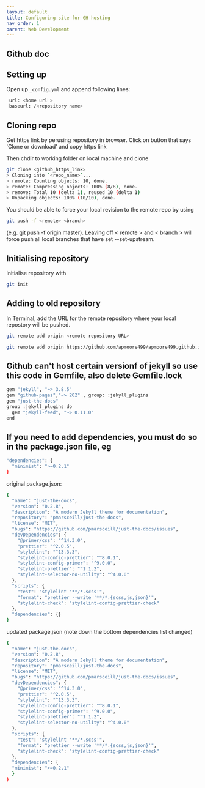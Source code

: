 ```yaml
---
layout: default
title: Configuring site for GH hosting
nav_order: 1
parent: Web Development
---
```


## Github doc


## Setting up

Open up ```_config.yml``` and append following lines:

```sh
 url: <home url >
 baseurl: /<repository name>
```

## Cloning repo

Get https link by perusing repository in browser. Click on button that says 'Clone or download' and copy https link

Then chdir to working folder on local machine and clone
```sh
git clone <github_https_link>
> Cloning into `<repo_name>`...
> remote: Counting objects: 10, done.
> remote: Compressing objects: 100% (8/8), done.
> remove: Total 10 (delta 1), reused 10 (delta 1)
> Unpacking objects: 100% (10/10), done.
```


You should be able to force your local revision to the remote repo by using

```sh
git push -f <remote> <branch>
```

(e.g. git push -f origin master). Leaving off < remote > and < branch > will force push all local branches that have set --set-upstream.


## Initialising repository

Initialise repository with


```sh
git init
```

## Adding to old repository

In Terminal, add the URL for the remote repository where your local repostory will be pushed.

```sh
git remote add origin <remote repository URL>

git remote add origin https://github.com/apmoore499/apmoore499.github.io.git

```

## Github can't host certain versionf of jekyll so use this code in Gemfile, also delete Gemfile.lock


```sh
gem "jekyll", "~> 3.8.5"
gem "github-pages","~> 202" , group: :jekyll_plugins
gem "just-the-docs"
group :jekyll_plugins do
  gem "jekyll-feed", "~> 0.11.0"
end
```

## If you need to add dependencies, you must do so in the package.json file, eg


```sh
"dependencies": {
  "minimist": ">=0.2.1"
}
```

original package.json:

```sh
{
  "name": "just-the-docs",
  "version": "0.2.8",
  "description": "A modern Jekyll theme for documentation",
  "repository": "pmarsceill/just-the-docs",
  "license": "MIT",
  "bugs": "https://github.com/pmarsceill/just-the-docs/issues",
  "devDependencies": {
    "@primer/css": "^14.3.0",
    "prettier": "^2.0.5",
    "stylelint": "^13.3.3",
    "stylelint-config-prettier": "^8.0.1",
    "stylelint-config-primer": "^9.0.0",
    "stylelint-prettier": "^1.1.2",
    "stylelint-selector-no-utility": "^4.0.0"
  },
  "scripts": {
    "test": "stylelint '**/*.scss'",
    "format": "prettier --write '**/*.{scss,js,json}'",
    "stylelint-check": "stylelint-config-prettier-check"
  },
  "dependencies": {} 
}


```

updated package.json (note down the bottom dependencies list changed)

```sh
{
  "name": "just-the-docs",
  "version": "0.2.8",
  "description": "A modern Jekyll theme for documentation",
  "repository": "pmarsceill/just-the-docs",
  "license": "MIT",
  "bugs": "https://github.com/pmarsceill/just-the-docs/issues",
  "devDependencies": {
    "@primer/css": "^14.3.0",
    "prettier": "^2.0.5",
    "stylelint": "^13.3.3",
    "stylelint-config-prettier": "^8.0.1",
    "stylelint-config-primer": "^9.0.0",
    "stylelint-prettier": "^1.1.2",
    "stylelint-selector-no-utility": "^4.0.0"
  },
  "scripts": {
    "test": "stylelint '**/*.scss'",
    "format": "prettier --write '**/*.{scss,js,json}'",
    "stylelint-check": "stylelint-config-prettier-check"
  },
  "dependencies": {
  "minimist": ">=0.2.1"
  } 
}


```
